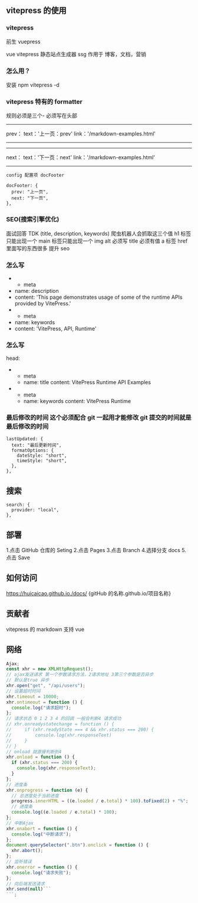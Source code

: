 ## vitepress 的使用

### vitepress

前生 vuepress

vue vitepress 静态站点生成器 ssg
作用于 博客，文档，营销

### 怎么用？

安装 npm vitepress -d

### vitepress 特有的 formatter

规则必须是三个- 必须写在头部

---

prev：
text：'上一页：prev'
link：'/markdown-examples.html'

---

---

next：
text：'下一页：next'
link：'/markdown-examples.html'

---

    config 配置项 docFooter

    docFooter: {
      prev: "上一页",
      next: "下一页",
    },

### SEO(搜索引擎优化)

面试回答 TDK (title, description, keywords)
爬虫机器人会抓取这三个值
h1 标签只能出现一个
main 标签只能出现一个
img alt 必须写 title 必须有值
a 标签 href 里面写的东西很多
提升 seo

### 怎么写

- - meta
- name: description
- content: 'This page demonstrates usage of some of the runtime APIs provided by VitePress.'
- - meta
- name: keywords
- content: 'VitePress, API, Runtime'

### 怎么写

head:

- - meta
  - name: title
    content: VitePress Runtime API Examples
- - meta
  - name: keywords
    content: VitePress Runtime

### 最后修改的时间 这个必须配合 git 一起用才能修改 git 提交的时间就是最后修改的时间

    lastUpdated: {
      text: "最后更新时间",
      formatOptions: {
        dateStyle: "short",
        timeStyle: "short",
      },
    },

## 搜索

    search: {
      provider: "local",
    },

## 部署

1.点击 GitHub 仓库的 Seting 2.点击 Pages 3.点击 Branch 4.选择分支 docs 5. 点击 Save

## 如何访问

https://huicaicao.github.io./docs/
{gitHub 的名称.github.io/项目名称}

## 贡献者

vitepress 的 markdown 支持 vue

## 网络

````js
Ajax;
const xhr = new XMLHttpRequest();
// ajax发送请求 第一个参数请求方法，2请求地址 3第三个参数是否异步
// 默认是true 异步
xhr.open("get", "/api/users");
// 设置超时时间
xhr.timeout = 10000;
xhr.ontimeout = function () {
  console.log("请求超时");
};
// 请求状态 0 1 2 3 4 的回调 一般会判断4 请求成功
// xhr.onreadystatechange = function () {
//     if (xhr.readyState === 4 && xhr.status === 200) {
//         console.log(xhr.responseText)
//     }
// }
// onload 就直接判断到4
xhr.onload = function () {
  if (xhr.status === 200) {
    console.log(xhr.responseText);
  }
};
// 进度条
xhr.onprogress = function (e) {
  // 总进度处于当前进度
  progress.innerHTML = ((e.loaded / e.total) * 100).toFixed(2) + "%";
  // 进度条
  console.log((e.loaded / e.total) * 100);
};
// 中断Ajax
xhr.onabort = function () {
  console.log("中断请求");
};
document.querySelector(".btn").onclick = function () {
  xhr.abort();
};
// 监听错误
xhr.onerror = function () {
  console.log("请求失败");
};
// 向后端发送请求
xhr.send(null)```
```;
````

<script setup>
  import { VPTeamMembers } from 'vitepress/theme'
  const members = [
    {
      avatar: 'https://avatars.githubusercontent.com/u/1149375?v=4',
      name: 'CHC',
      title: 'Author',
      link:''
    },
    // more team members...
  ]
</script>

<VPTeamMembers size='small' :members="members" />

